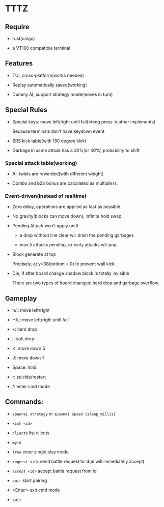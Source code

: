 # TTTZ

## Require

* rust(cargo)

* a VT100 compatible terminal

## Features

* TUI, cross-platform(works needed)

* Replay automatically saved(working)

* Dummy AI, support strategy mode(moves in turn)

## Special Rules

* Special keys: move left/right until fail(=long press in other implements)

	Because terminals don't have keydown event.

* SRS kick table(with 180 degree kick)

* Garbage in same attack has a 30%(or 40%) probability to shift

### Special attack table(working)

* All twists are rewarded(with different weight)

* Combo and b2b bonus are calculated as multipliers.

### Event-driven(instead of realtime)

* Zero delay, operations are applied as fast as possible.

* No gravity(blocks can move down), infinite hold swap

* Pending Attack won't apply until

	* a drop without line clear will drain the pending garbages

	* max 5 attacks pending, or early attacks will pop

* Block generate at top

	Precisely, at y=38(bottom = 0) to prevent wall kick.

* Die, if after board change shadow block is totally invisible

	There are two types of board changes: hard drop and garbage overflow.

## Gameplay

* h/l: move left/right

* H/L: move left/right until fail

* k: hard drop

* j: soft drop

* K: move down 5

* J: move down 1

* Space: hold

* r: suicide/restart

* /: enter cmd mode

## Commands:

* `spawnai strategy` or `spawnai speed [sleep_millis]`

* `kick <id>`

* `clients` list clients

* `myid`

* `free` enter single play mode

* `request <id>` send battle request to id(ai will immediately accept)

* `accept <id>` accept battle request from id

* `pair` start pairing

* \<Enter\> exit cmd mode

* `quit`
